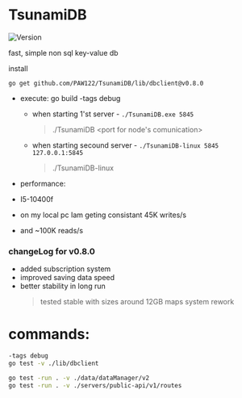 # TsunamiDB

![Version](https://img.shields.io/badge/version-0.8.0-brightgreen.svg)

fast, simple non sql key-value db

install
```
go get github.com/PAW122/TsunamiDB/lib/dbclient@v0.8.0
``` 

+ execute:
    go build -tags debug

    - when starting 1'st server - ```./TsunamiDB.exe 5845```
        > ./TsunamiDB <port for node's comunication>
    - when starting secound server - ```./TsunamiDB-linux 5845 127.0.0.1:5845```
        > ./TsunamiDB-linux <same port> <ip and port of other server>

+ performance:
+ I5-10400f
+ on my local pc Iam geting consistant 45K writes/s
+ and ~100K reads/s

### changeLog for v0.8.0
+ added subscription system
+ improved saving data speed
+ better stability in long run
  > tested stable with sizes around 12GB
  > maps system rework

# commands:
```bash
-tags debug
go test -v ./lib/dbclient

go test -run . -v ./data/dataManager/v2
go test -run . -v ./servers/public-api/v1/routes
```